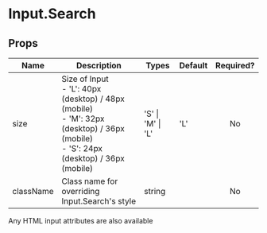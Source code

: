 # Input.Search

## Props

| Name      | Description                                                                                                              | Types             | Default | Required? |
|-----------|--------------------------------------------------------------------------------------------------------------------------|-------------------|---------|:---------:|
| size      | Size of Input<br>- 'L': 40px (desktop) / 48px (mobile)<br>- 'M': 32px (desktop) / 36px (mobile)<br>- 'S': 24px (desktop) / 36px (mobile) | 'S' \| 'M' \| 'L' | 'L'     |     No    |
| className | Class name for overriding Input.Search's style                                                                             | string            |         |     No    |

Any HTML input attributes are also available
